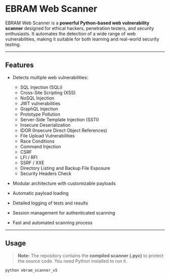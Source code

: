 # EBRAM Web Scanner

EBRAM Web Scanner is a **powerful Python-based web vulnerability scanner** designed for ethical hackers, penetration testers, and security enthusiasts. 
It automates the detection of a wide range of web vulnerabilities, making it suitable for both learning and real-world security testing.

---

## Features

- Detects multiple web vulnerabilities:
  - SQL Injection (SQLi)
  - Cross-Site Scripting (XSS)
  - NoSQL Injection
  - JWT vulnerabilities
  - GraphQL Injection
  - Prototype Pollution
  - Server-Side Template Injection (SSTI)
  - Insecure Deserialization
  - IDOR (Insecure Direct Object References)
  - File Upload Vulnerabilities
  - Race Conditions
  - Command Injection
  - CSRF
  - LFI / RFI
  - SSRF / XXE
  - Directory Listing and Backup File Exposure
  - Security Headers Check

- Modular architecture with customizable payloads
- Automatic payload loading
- Detailed logging of tests and results
- Session management for authenticated scanning
- Fast and automated scanning process

---

## Usage

> **Note:** The repository contains the **compiled scanner (.pyc)** to protect the source code. You need Python installed to run it.

```bash
python ebram_scanner_v5
